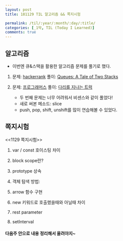 ```yaml
---
layout: post
title: 181129 TIL 알고리즘 && 쪽지시험

permalink: /til/:year/:month/:day/:title/
categories: [_1막, TIL (Today I Learned)]
comments: true
---
```


## 알고리즘 
- 이번엔 큐&스택을 활용한 알고리즘 문제를 풀기로 했다. 

1. 문제: [hackerrank](https://www.hackerrank.com/challenges/ctci-queue-using-two-stacks/problem?h_l=interview&playlist_slugs%5B%5D=interview-preparation-kit&playlist_slugs%5B%5D=stacks-queues) 풀이: [Queues: A Tale of Two Stacks](https://gist.github.com/developersoom/34154ee6f89e33d83a646a2127b4a867)

2. 문제: [프로그래머스](https://programmers.co.kr/learn/courses/30/lessons/42583?language=javascript) 풀이: [다리를 지나는 트럭](https://gist.github.com/developersoom/c88506a137fcba4e967a8df8b3ccad55)

    * 두 번째 문제는 너무 어려워서 비센스와 같이 풀었다! 
    * 새로 써본 메소드: slice 
    * push, pop, shift, unshift를 많이 연습해볼 수 있었다. 


## 쪽지시험
<<1129 쪽지시험>>

1. var / const 호이스팅 차이 

2. block scope란? 

3. prototype 상속

4. 객체 탐색 방법:

5. arrow 함수 구현

6. new 키워드로 호출헸을때와 아닐때 차이

7. rest parameter

8. setInterval 

#### 다음주 안으로 내용 정리해서 올려야지~ 
